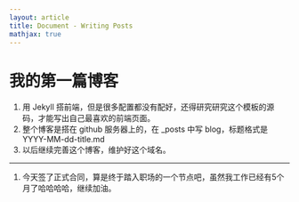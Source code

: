 ```yaml
---
layout: article
title: Document - Writing Posts
mathjax: true
---
```

# 我的第一篇博客

1. 用 Jekyll 搭前端，但是很多配置都没有配好，还得研究研究这个模板的源码，才能写出自己最喜欢的前端页面。
2. 整个博客是搭在 github 服务器上的，在 _posts 中写 blog，标题格式是 YYYY-MM-dd-title.md
3. 以后继续完善这个博客，维护好这个域名。
--- 

1. 今天签了正式合同，算是终于踏入职场的一个节点吧，虽然我工作已经有5个月了哈哈哈哈，继续加油。
